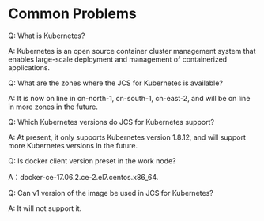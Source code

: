 
# Common Problems


Q: What is Kubernetes?

A: Kubernetes is an open source container cluster management system that enables large-scale deployment and management of containerized applications.

Q: What are the zones where the JCS for Kubernetes is available?

A: It is now on line in cn-north-1, cn-south-1, cn-east-2, and will be on line in more zones in the future.

Q: Which Kubernetes versions do JCS for Kubernetes support?

A: At present, it only supports Kubernetes version 1.8.12, and will support more Kubernetes versions in the future.

Q: Is docker client version preset in the work node?


A：docker-ce-17.06.2.ce-2.el7.centos.x86_64.

Q: Can v1 version of the image be used in JCS for Kubernetes?


A: It will not support it.